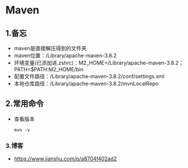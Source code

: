 # Maven

## 1.备忘

- maven是直接解压得到的文件夹
- maven位置：/Library/apache-maven-3.8.2
- 环境变量(已添加进.zshrc)：M2_HOME=/Library/apache-maven-3.8.2；PATH=$PATH:M2_HOME/bin
- 配置文件路径：/Library/apache-maven-3.8.2/conf/settings.xml
- 本地仓库路径：/Library/apache-maven-3.8.2/mvnLocalRepo

## 2.常用命令

- 查看版本

  ```shell
  mvn -v
  ```


### 3.博客

- https://www.jianshu.com/p/a8704f402ad2
